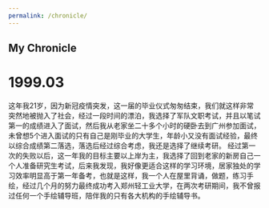 ```yaml
---
permalink: /chronicle/
---
```

## My Chronicle


# 1999.03
这年我21岁，因为新冠疫情突发，这一届的毕业仪式匆匆结束，我们就这样非常突然地被抛入了社会，经过一段时间的漂泊，我选择了军队文职考试，并且以笔试第一的成绩进入了面试，然后我从老家坐二十多个小时的硬卧去到广州参加面试，未曾想5个进入面试的只有自己是刚毕业的大学生，年龄小又没有面试经验，最终以综合成绩第二落选，落选后经过综合考虑，我还是选择了继续考研。
经过第一次的失败以后，这一年我的目标主要以上岸为主，我选择了回到老家的新房自己一个人准备研究生考试，后来我发现，我好像更适合这样的学习环境，居家独处的学习效率明显高于第一年备考，也就是这样，我一个人在屋里背诵，做题，练习手绘，经过几个月的努力最终成功考入郑州轻工业大学，在两次考研期间，我不曾报过任何一个手绘辅导班，陪伴我的只有各大机构的手绘辅导书。
